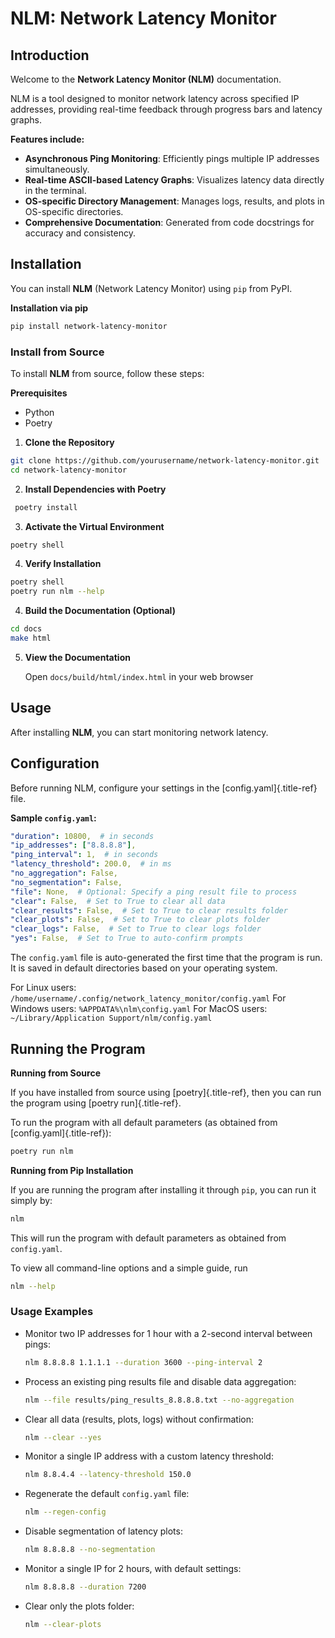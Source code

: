 # NLM: Network Latency Monitor

## Introduction

Welcome to the **Network Latency Monitor (NLM)** documentation.

NLM is a tool designed to monitor network latency across specified IP
addresses, providing real-time feedback through progress bars and
latency graphs.

**Features include:**

- **Asynchronous Ping Monitoring**: Efficiently pings multiple IP
  addresses simultaneously.
- **Real-time ASCII-based Latency Graphs**: Visualizes latency data
  directly in the terminal.
- **OS-specific Directory Management**: Manages logs, results, and
  plots in OS-specific directories.
- **Comprehensive Documentation**: Generated from code docstrings for
  accuracy and consistency.

## Installation

You can install **NLM** (Network Latency Monitor) using
`pip` from PyPI.

**Installation via pip**

```bash
pip install network-latency-monitor
```

### Install from Source

To install **NLM** from source, follow these steps:

**Prerequisites**

- Python
- Poetry

1. **Clone the Repository**

```bash
git clone https://github.com/yourusername/network-latency-monitor.git
cd network-latency-monitor
```

2. **Install Dependencies with Poetry**

```bash
 poetry install
```

3. **Activate the Virtual Environment**

```bash
poetry shell
```

4. **Verify Installation**

```bash
poetry shell
poetry run nlm --help
```

4. **Build the Documentation (Optional)**

```bash
cd docs
make html
```

5. **View the Documentation**

   Open `docs/build/html/index.html` in your web browser

## Usage

After installing **NLM**, you can start monitoring network latency.

## Configuration

Before running NLM, configure your settings in the
[config.yaml]{.title-ref} file.

**Sample `config.yaml`:**

```yaml
"duration": 10800,  # in seconds
"ip_addresses": ["8.8.8.8"],
"ping_interval": 1,  # in seconds
"latency_threshold": 200.0,  # in ms
"no_aggregation": False,
"no_segmentation": False,
"file": None,  # Optional: Specify a ping result file to process
"clear": False,  # Set to True to clear all data
"clear_results": False,  # Set to True to clear results folder
"clear_plots": False,  # Set to True to clear plots folder
"clear_logs": False,  # Set to True to clear logs folder
"yes": False,  # Set to True to auto-confirm prompts
```

The `config.yaml` file is auto-generated the first time that
the program is run. It is saved in default directories based on your
operating system.

For Linux users: `/home/username/.config/network_latency_monitor/config.yaml`
For Windows users: `%APPDATA%\nlm\config.yaml`
For MacOS users: `~/Library/Application Support/nlm/config.yaml`

## Running the Program

**Running from Source**

If you have installed from source using [poetry]{.title-ref}, then you
can run the program using [poetry run]{.title-ref}.

To run the program with all default parameters (as obtained from [config.yaml]{.title-ref}):

```bash
poetry run nlm
```

**Running from Pip Installation**

If you are running the program after installing it through
`pip`, you can run it simply by:

```bash
nlm
```

This will run the program with default parameters as obtained from
`config.yaml`.

To view all command-line options and a simple guide, run

```bash
nlm --help
```

### Usage Examples

- Monitor two IP addresses for 1 hour with a 2-second interval between pings:

  ```bash
  nlm 8.8.8.8 1.1.1.1 --duration 3600 --ping-interval 2
  ```

- Process an existing ping results file and disable data aggregation:

  ```bash
  nlm --file results/ping_results_8.8.8.8.txt --no-aggregation
  ```

- Clear all data (results, plots, logs) without confirmation:

  ```bash
  nlm --clear --yes
  ```

- Monitor a single IP address with a custom latency threshold:

  ```bash
  nlm 8.8.4.4 --latency-threshold 150.0
  ```

- Regenerate the default `config.yaml` file:

  ```bash
  nlm --regen-config
  ```

- Disable segmentation of latency plots:

  ```bash
  nlm 8.8.8.8 --no-segmentation
  ```

- Monitor a single IP for 2 hours, with default settings:

  ```bash
  nlm 8.8.8.8 --duration 7200
  ```

- Clear only the plots folder:

  ```bash
  nlm --clear-plots
  ```

